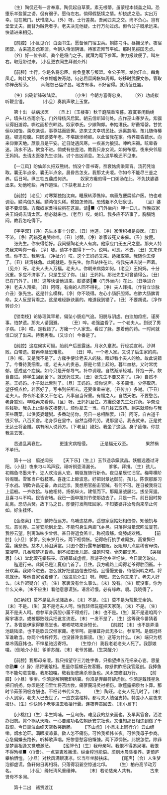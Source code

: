 <!-- { "loadSidebar": true } -->
　　〔生〕陶侃还有一言奉禀。陶侃起自草莱。素无根蔕。虽蒙程本倾盖之知。恐堕乐羊盈箧之谤。侃有弱子。愿侍左右。倘得假舐犊之情。却挠虎之忌。实出万幸。见在戟门。伏惟麾入。〔外〕呀。士行差矣。吾闻匹夫之交。尙不负心。岂有堂堂丈夫。而甘为贼党者乎。老夫决无他疑。士行万勿过虑。但令公子旣承远来。快请进来相见。 

　　【前腔】〔小旦见介〕白面书生。愿备侯门宿卫兵。朝陈刁斗。昼拥戈矛。夜宿团营。古来遣质虑寒盟。今朝入侍消阴谮。待家君拜节平妖。那时见报国忠贞。 
　　〔外〕好一位令郞。眞个是将门之子。就拜为麾下参军。倂力报效便了。叫左右。取冠带过来。〔小旦更衣同生拜谢介外〕 

　　【前腔】士行。你是名将忠臣。肯负皇家与叛盟。令公子呵。龙驹汗血。麟角凤毛。跨灶文孙。令参帷幄佐奇勋。何必屈留阃帐如周郑。竚移时武偃文修。管取你梓茂桥荣。 
　　闻陈恢已偪许昌。地方有事。不好留得。就请莅任罢。 

　　〔生〕出硎新锋破陆梁。　　　　〔小生〕今朝方喜得忠良。 
　　〔外〕功成拟听鞭金镫。　　　　〔小旦〕奏凯声歌上玉堂。 

　　第十出　姑病求医 
　　〔旦上〕〔玉楼春〕秋千庭院重帘暮。寂寞春闲扃绣户。墙头红杏雨余花。门外绿杨风后絮。朝云信断知何处。应作巫山春梦去。紫骝认得旧游踪。嘶过画桥东畔路。奴家李氏。少嫁陶郞。奉姑湛氏。缾罍常罄。甘伉俪以如饴。羡炊亲调。事尊姑而匪懈。迩来丈夫幸叨民社。远离慈闱。孩儿随侍椿庭。顿违母腹。只因婆婆年老。不堪跋涉崎岖。以此留我在家。侍养晨昏蔬水。向来仰靠天地。蔗景且是平安。近日陡遇风寒。一疾甚为狼狈。呻吟床褥。眩晕昏迷。汤水不沾。飮食不进。倘或有些差池。教我只身女流。如何布摆。夜来央邻居王妈妈。去请太医张先生诊脉。讨个吉凶消息。怎么这早晚还不见来。 

　　【一江风】盼仙郞久把双熊树。悄没个音书寄。奈衰姑病染膏肓。汤药凭谁取。囊无半点余。囊无半点余。晨昏苦怎支。我那丈夫嗄。你如今不能尽三釜之养。后日呵。纵三牲五鼎成何济。 
　　奴家方纔煎得一口粥汤在此。不免扶婆婆出来。劝他吃些。再作道理。〔下扶老旦上介〕 

　　【前腔】〔老旦〕对寒檠独抱沈痾。睡展转添憔悴。病垂危便扁鹊卢医。怕也难调治。鳞鸿信久稀。鳞鸿信久稀。敎娘怎倚闾。恐残躯不久归泉世。 
　　〔旦〕婆婆不要烦恼。方纔奴家煑得些粥在这裏。请■〈门外坐内〉呷一口儿。昨晚奴家央王妈妈去请太医。想必就来也。〔老旦〕哎。媳妇。我多应不济事了。胸膈饱闷。教我怎吃得下。 

　　【字字双】〔净〕先生本事十分奇。〔丑〕地道。〔净〕家传积祖是良医。〔丑〕不济。〔净〕药箱寃鬼哭啼啼。〔丑〕讨替。〔净〕谁家该死又来催。〔丑〕放屁。 
　　张先生。你来得恰好。我间壁陶老夫人有病。他家应门无五尺之童。那夫人特央我来叫你一看。〔净〕唗。请字不直得下一个。说叫。可恶。不去。〔丑〕又来作怪。你不去。我另请。〔净扯介〕哎。这个王妈妈又来。适纔取笑。我随你去便了。〔丑〕转湾抹角。此间就是。张先生。你且站住在此。待我先进去说一声着。〔见介〕呀。老夫人夫人万福。老夫人。你朝来病势如何。〔老旦〕王妈妈。十分沉重。多应不济事了。只是生受了你。〔旦〕王妈妈。那张先生可曾请得么。〔丑〕已在门外了。〔旦〕这等快请他进来。趁婆婆■〈门外坐内〉在此。〔丑唤进介净〕老夫人拜揖。〔丑〕阿呀。有病的人回不得礼。〔净〕夫人拜揖。〔作背立诊脉介丑〕张先生。这是什么模样。〔净〕你不晓得。左心小肠肝胆肾。右肺大肠脾胃命。女人反是背看之。这是难经脉诀裏的。难道我到错了。〔丑〕不要胡说。〔净作转诊介〕 

　　【锁南枝】论脉理眞罕希。偏坠小肠疝气追。阳脱与阴虚。白浊加疳疰。谨房事。怕梦遗。那夫人请回避。 
　　〔丑〕啐。老强盗昏了。一个老夫人。到说了男子病。〔净〕哎。是我错了。方纔一个人家去。看过了脉。想着他的药。一时间就信口说了出来。待我再看。〔又诊介〕今番是了。 

　　【前腔】这症候实可疑。胎前产后恶露迷。月水久壅淤。行经忒宣利。沙淋败。白带遗。若再牵延恐难愈。 
　　〔丑〕啐。一个老人家。又说了后生家的病。〔净〕咳。又是我不是了。方纔手便诊老夫人的脉。眼却看小夫人的脸。故此说错了。今番待我细看。嗄。老夫人的贵恙。原是七情上起的。暮年血枯。又时常忧郁。感成这个症候。如今只是开郁导气。补中调理。自然渐渐轻减。怀抱一开。飮食自进。待学生回到舍下。就送药过来。〔丑〕张先生不要又差了。〔净〕自然不差。王妈妈。小子就此吿别了。〔旦〕王妈妈。烦你说声。多多简慢。少停取药。望仔细点检。若医好了。写书到任所去。还要重重来谢。〔丑传介〕多谢。〔下丑〕老夫人。你令郞老爹又不在宅。凡事自当保重。有福之人。自然天佑。不要愁苦。老身暂别。早晚再来看你。〔旦〕呀。王妈妈且住。方纔说张先生处讨药。争奈没些钱钞。我头上止剩得这根簪儿。烦你拿去一当。将几钱去取药。剩来就烦你与我买些蔬菜。以供婆婆饘粥。多番动劳你。另日一总相酬罢。〔丑〕阿呀。自古道千钱买邻。八百买舍。老身忝在里中。自然当得代劳。说那里话。我去就来。正是贫无达士将金赠。病有闲人说药方。〔下老旦〕媳妇。我坐了这回。身子疲倦。你扶我进去罢。 

　　苦遇乱离衰世。　　　　更逢灾病相侵。 
　　正是福无双至。　　　　果然祸不单行。 

　　第十一出　翦逆闻丧 
　　【天下乐】〔生上〕玉节遥承鎭武昌。妖魑远遁过浔阳。〔小旦〕夜来刁斗鸣声寂。祗听铜壶淸漏长。 
　　爹爹。拜揖。〔生〕孩儿。初赐鱼书墨未干。迩人欢洽远人安。朝驱旌斾行新令。夜见星辰忆旧官。梅萼横阶铃阁暖。雪峯当户戟枝寒。喜逢江上鲸波息。好把封章达御前。孩儿。陈恢那厮习于水战。明欺许昌无备。故此远涉。我想用官船击官贼。有何不可。连日被我将江上运船。一齐收拾。与他相持。扬帆纵火。建瓴而下。那厮屡战屡北。拔垒宵遁。且喜刁斗不鸣。民皆安堵。我已一面申报刘节使那边去了。只是一件。前日因时势乱离。恐防兵燹。故下马之日。卽便打发陶旺回家。不知婆婆幷汝母向来举止何如。好生挂怀。 

　　【金络索】〔生〕麟符莅远方。乌哺违慈养。遥想家庭姑妇相偎傍。知他饥与荒。意彷徨。三釜安能到北堂。不能勾身生两翅飞乡邑。只落得泪晕双眸泣旻苍。我停云望。别离滋味少曾尝。甚日得退食羔羊。称祝霞觞。绕膝成欢畅。 
　　【前腔】〔小旦〕爹爹。别来岁月长。两下相惆怅。记得临行执手难厮放。高堂鬓巳霜。痛悲伤。慈孝儿孙泪满裳。只图个数行露布酬君贶。反阻却几点星稀省母傍。空凝望。几番魂梦扰昏黄。到不如田舍儿郞。温饱时常。骨肉都无恙。 
　　【哭相思】〔末〕堂北蘐花霜殒丧。叹繐幕成虚幌。奈游子他乡空悒怏。今日裏怎说向。 
　　迤逦行来。此间已是江夏府门首了。且住。我方纔路上闻得老爷得胜回衙。十分欢喜。我如今进去。怎么就好把这凶信去惊他。且慢慢支吾。待他闲暇之时。将机就计。等他自家省着便了。〔做进见介生〕呀。陶旺。怎么你又来了。老夫人好么。〔末作迟疑介〕好。〔生〕家裏没有什么事么。〔末〕没有。〔生〕旣没事。你为什么又来。〔末不应生〕看他意思谎张。语言迟慢。必有缘故。嗄。我晓得了。 

　　【红衲袄】莫不是乱兵戈骚故乡。〔末〕不是。〔生〕莫不是为荒歉无余饷。〔末〕不是。〔生〕莫不是老夫人呵。怕我轻师玩寇把天家荡。〔末〕不是。〔生〕莫不是夫人呵。虑参军身孱胆小履不得戎行。〔末〕也不是。〔生〕莫不是道咱两个廨宇凄凉。或被那败残兵把讹言流诳。〔末〕一发不是了。〔生〕这等我今番猜着了。多管是伊家得罪高堂也。喞喞哝哝来诉短长。 
　　【前腔】〔末〕也不是弄潢池跳陆梁。也不是歌云汉倾家藏。老爷呵。是穰苴孙武无多让。参军呵。是弱冠终军谁敢当。你两个桥梓传芳。也没甚谗言厮谤。〔生〕这等为什么。〔末〕端只为桮桊冷落庭帏也。不惮星驰远寄将。 
　　〔生惊介〕我我老老老夫人死了。我那娘嗄。〔倒地介小旦〕爹爹苏醒。〔末〕老爷苏醒。〔生哭醒介〕 

　　【前腔】我那母亲嗄。我只指望守三刀姓字香。只指望捧五花把亲心鬯。思量你勤■〈纟辟〉绩将饔飱相。思量你翦螺云佐客觞。你怒供鲊把我官箴创。我捧鱼书不能勾进含粻。我那娘嗄。敎我衔悲痛杀皋鱼也。风木空瞻泪万行。 
　　【前腔】〔小旦〕爹爹。你须是解朝簪卸绣裳。你须是弃麟符辞虎帐。你须是戴残星急把归帆扬。你须是还旧里忙将苫凷尝。痛蓼莪冯灵衬相伤。歌薤露把泉台卜葬。那时节茹荼罔极方酬也。不枉诗书代义方。 
　　〔生〕陶旺。老夫人死几时了。〔末〕小人到家。老夫人已去世了。一应衣衾棺椁。都亏夫人勉强支持。特差小人星夜来报讣。〔生〕你快同小老爹进去收拾行囊。连夜奔丧回去。〔末小旦下〕 

　　【小桃红】〔生〕半生鸠哺。一旦乌伤。难见我的慈亲面也。及早离官舍。洒泣办归航。眞个祸从天降。一心要建功名佐朝廷安宗社也。又谁知那日相违到做了千载恨。今日裏泣血终天空敎哭断肠。 
　　【下山虎】〔小旦末上同行介〕云山缥缈。烟水沧茫。满眼凄凉景。敎人怎不痛伤。可怜我祖帏长夜。可怜我母子参商。心急偏嫌去路长。听棹歌声唱。把惨意愁容倍慨慷。两下添惆怅。此恨怎偿。除非是梦裏相逢又觉魂渺茫。 
　　【蛮牌令】〔生〕我母亲呵。我恨不得追泉壤。我恨不得殉棺■〈巾啬〉。一点哀衷难撇漾。纵金椁岂能偿。须刻木晨昏奉养。更倚庐攀柏恓惶。〔小旦〕对秋风满眼凄凉。忆当年坐膝扶床。 
　　【尾声】〔合〕人生梦泡都虚谎。鱼轩何日再相将。只落得羽翣空惊送北邙。 
　　〔生〕柏舟高节动芳名。　　　　〔小旦〕绛帐淸风重缙绅。 
　　〔末〕若论慈亲人共有。　　　　古来贤母不多闻。 

　　第十二出　诸贤渡江 
